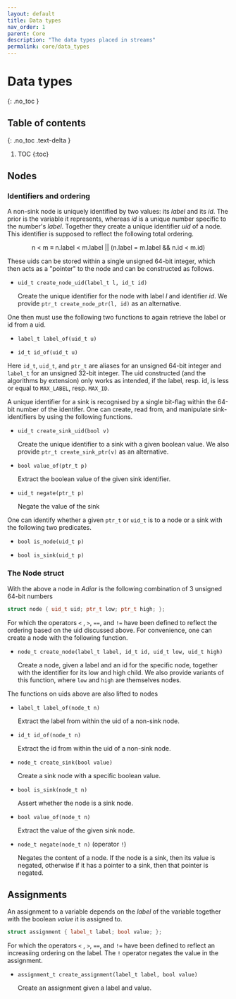```yaml
---
layout: default
title: Data types
nav_order: 1
parent: Core
description: "The data types placed in streams"
permalink: core/data_types
---
```


# Data types
{: .no_toc }

## Table of contents
{: .no_toc .text-delta }

1. TOC
{:toc}

## Nodes

### Identifiers and ordering
A non-sink node is uniquely identified by two values: its _label_ and its _id_.
The prior is the variable it represents, whereas _id_ is a unique number
specific to the number's _label_. Together they create a unique identifier _uid_
of a node. This identifier is supposed to reflect the following total ordering.

<p style="text-align: center;">
  n < m ≡ n.label < m.label || (n.label = m.label && n.id < m.id)
</p>

These uids can be stored within a single unsigned 64-bit integer, which then
acts as a "pointer" to the node and can be constructed as follows.

- `uid_t create_node_uid(label_t l, id_t id)`

  Create the unique identifier for the node with label _l_ and identifier _id_.
  We provide `ptr_t create_node_ptr(l, id)` as an alternative.

One then must use the following two functions to again retrieve the label or id
from a uid.

- `label_t label_of(uid_t u)`

- `id_t id_of(uid_t u)`

Here `id_t`, `uid_t`, and `ptr_t` are aliases for an unsigned 64-bit integer and
`label_t` for an unsigned 32-bit integer. The uid constructed (and the
algorithms by extension) only works as intended, if the label, resp. id, is less
or equal to `MAX_LABEL`, resp. `MAX_ID`.

A unique identifier for a sink is recognised by a single bit-flag within the
64-bit number of the identifer. One can create, read from, and manipulate
sink-identifiers by using the following functions.

- `uid_t create_sink_uid(bool v)`

  Create the unique identifier to a sink with a given boolean value. We also
  provide `ptr_t create_sink_ptr(v)` as an alternative.

- `bool value_of(ptr_t p)`

  Extract the boolean value of the given sink identifier.

- `uid_t negate(ptr_t p)`

  Negate the value of the sink

One can identify whether a given `ptr_t` or `uid_t` is to a node or a sink with
the following two predicates.

- `bool is_node(uid_t p)`

- `bool is_sink(uid_t p)`

### The Node struct

With the above a node in _Adiar_ is the following combination of 3 unsigned
64-bit numbers

```c++
struct node { uid_t uid; ptr_t low; ptr_t high; };
```

For which the operators `<` , `>`, `==`, and `!=` have been defined to reflect
the ordering based on the uid discussed above. For convenience, one can create a
node with the following function.

- `node_t create_node(label_t label, id_t id, uid_t low, uid_t high)`

  Create a node, given a label and an id for the specific node, together with
  the identifier for its low and high child. We also provide variants of this
  function, where `low` and `high` are themselves nodes.

 The functions on uids above are also lifted to nodes

- `label_t label_of(node_t n)`

  Extract the label from within the uid of a non-sink node.

- `id_t id_of(node_t n)`

  Extract the id from within the uid of a non-sink node.

- `node_t create_sink(bool value)`

  Create a sink node with a specific boolean value.

- `bool is_sink(node_t n)`

  Assert whether the node is a sink node.

- `bool value_of(node_t n)`

  Extract the value of the given sink node.

- `node_t negate(node_t n)` (operator `!`)

  Negates the content of a node. If the node is a sink, then its value is
  negated, otherwise if it has a pointer to a sink, then that pointer is
  negated.


## Assignments

An assignment to a variable depends on the _label_ of the variable together with
the boolean _value_ it is assigned to.

```c++
struct assignment { label_t label; bool value; };
```

For which the operators `<` , `>`, `==`, and `!=` have been defined to reflect
an increasiing ordering on the label. The `!` operator negates the value in the
assignment.

- `assignment_t create_assignment(label_t label, bool value)`

  Create an assignment given a label and value.
